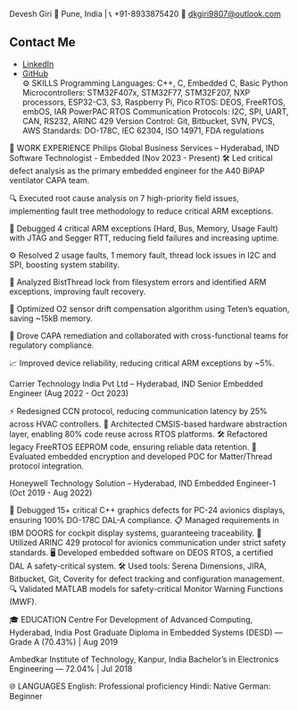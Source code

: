 Devesh Giri
📍 Pune, India | 📞 +91-8933875420 📧 dkgiri9807@outlook.com 
## Contact Me

- [LinkedIn](https://linkedin.com/in/devesh-giri-b684ab164)  
- [GitHub](https://github.com/YOUR_USERNAME)  
⚙️ SKILLS
Programming Languages: C++, C, Embedded C, Basic Python
Microcontrollers: STM32F407x, STM32F77, STM32F207, NXP processors, ESP32-C3, S3, Raspberry Pi, Pico
RTOS: DEOS, FreeRTOS, embOS, IAR PowerPAC RTOS
Communication Protocols: I2C, SPI, UART, CAN, RS232, ARINC 429
Version Control: Git, Bitbucket, SVN, PVCS, AWS
Standards: DO-178C, IEC 62304, ISO 14971, FDA regulations

💼 WORK EXPERIENCE
Philips Global Business Services – Hyderabad, IND
Software Technologist - Embedded (Nov 2023 - Present)
🛠️ Led critical defect analysis as the primary embedded engineer for the A40 BiPAP ventilator CAPA team.

🔍 Executed root cause analysis on 7 high-priority field issues, implementing fault tree methodology to reduce critical ARM exceptions.

🐛 Debugged 4 critical ARM exceptions (Hard, Bus, Memory, Usage Fault) with JTAG and Segger RTT, reducing field failures and increasing uptime.

⚙️ Resolved 2 usage faults, 1 memory fault, thread lock issues in I2C and SPI, boosting system stability.

🔄 Analyzed BistThread lock from filesystem errors and identified ARM exceptions, improving fault recovery.

🧪 Optimized O2 sensor drift compensation algorithm using Teten’s equation, saving ~15kB memory.

📑 Drove CAPA remediation and collaborated with cross-functional teams for regulatory compliance.

📈 Improved device reliability, reducing critical ARM exceptions by ~5%.

Carrier Technology India Pvt Ltd – Hyderabad, IND
Senior Embedded Engineer (Aug 2022 - Oct 2023)

⚡ Redesigned CCN protocol, reducing communication latency by 25% across HVAC controllers.
🧱 Architected CMSIS-based hardware abstraction layer, enabling 80% code reuse across RTOS platforms.
🛠️ Refactored legacy FreeRTOS EEPROM code, ensuring reliable data retention.
🔐 Evaluated embedded encryption and developed POC for Matter/Thread protocol integration.

Honeywell Technology Solution – Hyderabad, IND
Embedded Engineer-1 (Oct 2019 - Aug 2022)

🔧 Debugged 15+ critical C++ graphics defects for PC-24 avionics displays, ensuring 100% DO-178C DAL-A compliance.
📋 Managed requirements in IBM DOORS for cockpit display systems, guaranteeing traceability.
📡 Utilized ARINC 429 protocol for avionics communication under strict safety standards.
🖥️ Developed embedded software on DEOS RTOS, a certified DAL A safety-critical system.
🛠️ Used tools: Serena Dimensions, JIRA, Bitbucket, Git, Coverity for defect tracking and configuration management.
🔍 Validated MATLAB models for safety-critical Monitor Warning Functions (MWF).

🎓 EDUCATION
Centre For Development of Advanced Computing, Hyderabad, India
Post Graduate Diploma in Embedded Systems (DESD) — Grade A (70.43%) | Aug 2019

Ambedkar Institute of Technology, Kanpur, India
Bachelor’s in Electronics Engineering — 72.04% | Jul 2018

🌐 LANGUAGES
English: Professional proficiency
Hindi: Native
German: Beginner

